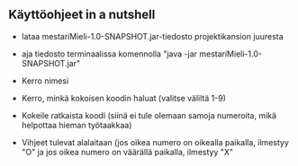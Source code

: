 ## Käyttöohjeet in a nutshell

- lataa mestariMieli-1.0-SNAPSHOT.jar-tiedosto projektikansion juuresta 

- aja tiedosto terminaalissa komennolla "java -jar mestariMieli-1.0-SNAPSHOT.jar"

- Kerro nimesi

- Kerro, minkä kokoisen koodin haluat (valitse väliltä 1-9)

- Kokeile ratkaista koodi (siinä ei tule olemaan samoja numeroita, mikä helpottaa hieman työtaakkaa)

- Vihjeet tulevat alalaitaan (jos oikea numero on oikealla paikalla, ilmestyy "O" ja jos oikea numero on väärällä paikalla, ilmestyy "X"


